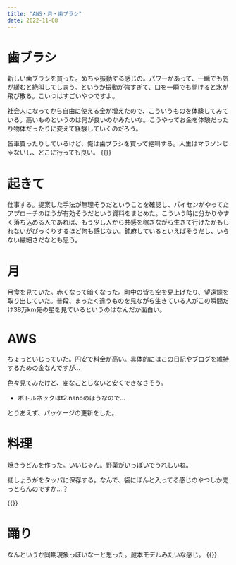 ```yaml
---
title: "AWS・月・歯ブラシ"
date: 2022-11-08
---
```


# 歯ブラシ
新しい歯ブラシを買った。めちゃ振動する感じの。パワーがあって、一瞬でも気が緩むと絶叫してしまう。というか振動が強すぎて、口を一瞬でも開けると水が飛び散る。こいつはすごいやつですよ。

社会人になってから自由に使える金が増えたので、こういうものを体験してみている。高いものというのは何が良いのかみたいな。こうやってお金を体験だったり物体だったりに変えて経験していくのだろう。

皆車買ったりしているけど、俺は歯ブラシを買って絶叫する。人生はマラソンじゃないし、どこに行っても良い。
{{<tweet user="dango_bot" id="1589638032998924288">}}



# 起きて
仕事する。提案した手法が無理そうだということを確認し、パイセンがやってたアプローチのほうが有効そうだという資料をまとめた。こういう時に分かりやすく落ち込める人であれば、もう少し人から共感を稼ぎながら生きて行けたかもしれないがびっくりするほど何も感じない。鈍麻しているといえばそうだし、いらない繊細さだなとも思う。

# 月
月食を見ていた。赤くなって暗くなった。町中の皆も空を見上げたり、望遠鏡を取り出していた。普段、まったく違うものを見ながら生きている人がこの瞬間だけ38万km先の星を見ているというのはなんだか面白い。

# AWS
ちょっといじっていた。円安で料金が高い。具体的にはこの日記やブログを維持するための金なんですが...

色々見てみたけど、変なことしないと安くできなさそう。
- ボトルネックはt2.nanoのほうなので...

とりあえず、パッケージの更新をした。


# 料理
焼きうどんを作った。いいじゃん。野菜がいっぱいでうれしいね。

紅しょうがをタッパに保存する。なんで、袋にぼんと入ってる感じのやつしか売っとらんのですか...？

{{<tweet user="dango_bot" id="1589941995833028608">}}

# 踊り
なんというか同期現象っぽいなーと思った。蔵本モデルみたいな感じ。
{{<tweet user="dango_bot" id="1589909674341670912">}}
